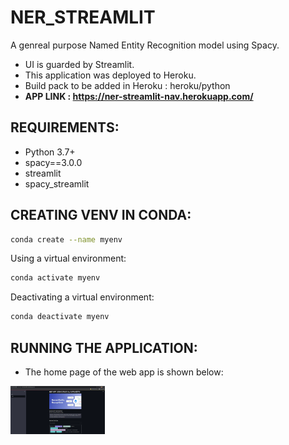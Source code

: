# NER_STREAMLIT

A genreal purpose Named Entity Recognition model using Spacy.
- UI is guarded by Streamlit.
- This application was deployed to Heroku.
- Build pack to be added in Heroku : heroku/python
-  <strong><b> APP LINK : https://ner-streamlit-nav.herokuapp.com/</b></strong>

## REQUIREMENTS:

* Python 3.7+
* spacy==3.0.0
* streamlit
* spacy_streamlit

## CREATING VENV IN CONDA:
```sh
conda create --name myenv
```
Using a virtual environment:
```sh
conda activate myenv
```
Deactivating a virtual environment:
```sh
conda deactivate myenv
```
## RUNNING THE APPLICATION:

- The home page of the web app is shown below:
<div class="row">
    <img src="Home_page.png" title='HomePage' alt="index" style="width:30%">
</div>
